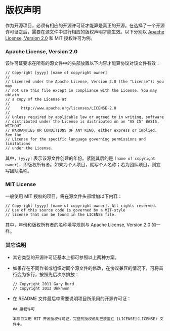 # 版权声明

作为开源项目，必须有相应的开源许可证才能算是真正的开源。在选择了一个开源许可证之后，需要在源文件中进行相应的版权声明才能生效。以下分别以 [Apache License, Version 2.0](http://www.apache.org/licenses/LICENSE-2.0) 和 MIT 授权许可为例。

### Apache License, Version 2.0

该许可证要求在所有的源文件中的头部放置以下内容才能算协议对该文件有效：

```
// Copyright [yyyy] [name of copyright owner]
//
// Licensed under the Apache License, Version 2.0 (the "License"): you may
// not use this file except in compliance with the License. You may obtain
// a copy of the License at
//
//     http://www.apache.org/licenses/LICENSE-2.0
//
// Unless required by applicable law or agreed to in writing, software
// distributed under the License is distributed on an "AS IS" BASIS, WITHOUT
// WARRANTIES OR CONDITIONS OF ANY KIND, either express or implied. See the
// License for the specific language governing permissions and limitations
// under the License.
```

其中，`[yyyy]` 表示该源文件创建的年份。紧随其后的是 `[name of copyright owner]`，即版权所有者。如果为个人项目，就写个人名称；若为团队项目，则宜写团队名称。

### MIT License

一般使用 MIT 授权的项目，需在源文件头部增加以下内容：

```
// Copyright [yyyy] [name of copyright owner]. All rights reserved.
// Use of this source code is governed by a MIT-style
// license that can be found in the LICENSE file.
```

其中，年份和版权所有者的名称填写规则与 Apache License, Version 2.0 的一样。

### 其它说明

- 其它类型的开源许可证基本上都可参照以上两种方案。
- 如果存在不同作者或组织对同个源文件的修改，在协议兼容的情况下，可将首行变为多行，按照先后次序排放：

	```
	// Copyright 2011 Gary Burd
	// Copyright 2013 Unknwon
	```
	
- 在 README 文件最后中需要说明项目所采用的开源许可证：

	```
	## 授权许可
	
	本项目采用 MIT 开源授权许可证，完整的授权说明已放置在 [LICENSE](LICENSE) 文件中。
	```
